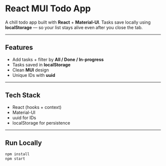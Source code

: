# React MUI Todo App

A chill todo app built with **React** + **Material-UI**. Tasks save locally using **localStorage** — so your list stays alive even after you close the tab.

---

## Features

- Add tasks + filter by **All / Done / In-progress**
- Tasks saved in **localStorage**
- Clean **MUI** design
- Unique IDs with **uuid**

---

## Tech Stack

- React (hooks + context)
- Material-UI
- uuid for IDs
- localStorage for persistence

---

## Run Locally

```bash
npm install
npm start
